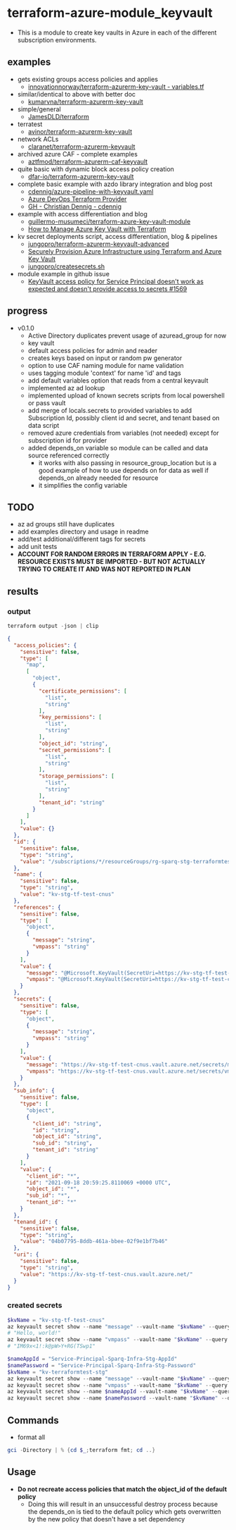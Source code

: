 # terraform-azure-module_keyvault

- This is a module to create key vaults in Azure in each of the different subscription environments.

## examples

- gets existing groups access policies and applies
  - [innovationnorway/terraform-azurerm-key-vault - variables.tf](https://github.com/innovationnorway/terraform-azurerm-key-vault/blob/master/variables.tf)
- similar/identical to above with better doc
  - [kumarvna/terraform-azurerm-key-vault](https://github.com/kumarvna/terraform-azurerm-key-vault)
- simple/general
  - [JamesDLD/terraform](https://github.com/JamesDLD/terraform/tree/master/module/Az-KeyVault)
- terratest
  - [avinor/terraform-azurerm-key-vault](https://github.com/avinor/terraform-azurerm-key-vault)
- network ACLs
  - [claranet/terraform-azurerm-keyvault](https://github.com/claranet/terraform-azurerm-keyvault)
- archived azure CAF - complete examples
  - [aztfmod/terraform-azurerm-caf-keyvault](https://github.com/aztfmod/terraform-azurerm-caf-keyvault/blob/master/module.tf)
- quite basic with dynamic block access policy creation
  - [dfar-io/terraform-azurerm-key-vault](https://github.com/dfar-io/terraform-azurerm-key-vault/blob/master/main.tf)
- complete basic example with azdo library integration and blog post
  - [cdennig/azure-pipeline-with-keyvault.yaml](https://gist.github.com/cdennig/4866a74b341a0079b5a59052fa735dbc)
  - [Azure DevOps Terraform Provider](https://partlycloudy.blog/2020/08/05/azure-devops-terraform-provider/)
  - [GH - Christian Dennig - cdennig](https://github.com/cdennig)
- example with access differentiation and blog
  - [guillermo-musumeci/terraform-azure-key-vault-module](https://github.com/guillermo-musumeci/terraform-azure-key-vault-module)
  - [How to Manage Azure Key Vault with Terraform](https://gmusumeci.medium.com/how-to-manage-azure-key-vault-with-terraform-943bf7251369)
- kv secret deployments script, access differentiation, blog & pipelines
  - [jungopro/terraform-azurerm-keyvault-advanced](https://github.com/jungopro/terraform-azurerm-keyvault-advanced)
  - [Securely Provision Azure Infrastructure using Terraform and Azure Key Vault](https://codevalue.com/securely-provision-azure-infrastructure-using-terraform-and-azure-key-vault/)
  - [jungopro/createsecrets.sh](https://gist.github.com/jungopro/d55960482c987f0ece4b2fe13bdc472f)
- module example in github issue
  - [KeyVault access policy for Service Principal doesn't work as expected and doesn't provide access to secrets #1569](https://github.com/hashicorp/terraform-provider-azurerm/issues/1569#issuecomment-461843863)

## progress

- v0.1.0
  - Active Directory duplicates prevent usage of azuread_group for now
  - key vault
  - default access policies for admin and reader
  - creates keys based on input or random pw generator
  - option to use CAF naming module for name validation
  - uses tagging module 'context' for name 'id' and tags
  - add default variables option that reads from a central keyvault
  - implemented az ad lookup
  - implemented upload of known secrets scripts from local powershell or pass vault
  - add merge of locals.secrets to provided variables to add Subscription Id, possibly client id and secret, and tenant based on data script
  - removed azure credentials from variables (not needed) except for subscription id for provider
  - added depends_on variable so module can be called and data source referenced correctly
    - it works with also passing in resource_group_location but is a good example of how to use depends on for data as well if depends_on already needed for resource
    - it simplifies the config variable

## TODO

- az ad groups still have duplicates
- add examples directory and usage in readme
- add/test additional/different tags for secrets
- add unit tests
- **ACCOUNT FOR RANDOM ERRORS IN TERRAFORM APPLY - E.G. RESOURCE EXISTS MUST BE IMPORTED - BUT NOT ACTUALLY TRYING TO CREATE IT AND WAS NOT REPORTED IN PLAN**

## results

### output

```powershell
terraform output -json | clip
```

```json
{
  "access_policies": {
    "sensitive": false,
    "type": [
      "map",
      [
        "object",
        {
          "certificate_permissions": [
            "list",
            "string"
          ],
          "key_permissions": [
            "list",
            "string"
          ],
          "object_id": "string",
          "secret_permissions": [
            "list",
            "string"
          ],
          "storage_permissions": [
            "list",
            "string"
          ],
          "tenant_id": "string"
        }
      ]
    ],
    "value": {}
  },
  "id": {
    "sensitive": false,
    "type": "string",
    "value": "/subscriptions/*/resourceGroups/rg-sparq-stg-terraformtest-centralus/providers/Microsoft.KeyVault/vaults/kv-stg-tf-test-cnus"
  },
  "name": {
    "sensitive": false,
    "type": "string",
    "value": "kv-stg-tf-test-cnus"
  },
  "references": {
    "sensitive": false,
    "type": [
      "object",
      {
        "message": "string",
        "vmpass": "string"
      }
    ],
    "value": {
      "message": "@Microsoft.KeyVault(SecretUri=https://kv-stg-tf-test-cnus.vault.azure.net/secrets/message/b2b3e42cb89f450dad151ebd9e2fd16a)",
      "vmpass": "@Microsoft.KeyVault(SecretUri=https://kv-stg-tf-test-cnus.vault.azure.net/secrets/vmpass/a8b6ffb75c0848cfadac3b56fc5a4268)"
    }
  },
  "secrets": {
    "sensitive": false,
    "type": [
      "object",
      {
        "message": "string",
        "vmpass": "string"
      }
    ],
    "value": {
      "message": "https://kv-stg-tf-test-cnus.vault.azure.net/secrets/message/b2b3e42cb89f450dad151ebd9e2fd16a",
      "vmpass": "https://kv-stg-tf-test-cnus.vault.azure.net/secrets/vmpass/a8b6ffb75c0848cfadac3b56fc5a4268"
    }
  },
  "sub_info": {
    "sensitive": false,
    "type": [
      "object",
      {
        "client_id": "string",
        "id": "string",
        "object_id": "string",
        "sub_id": "string",
        "tenant_id": "string"
      }
    ],
    "value": {
      "client_id": "*",
      "id": "2021-09-18 20:59:25.8110069 +0000 UTC",
      "object_id": "*",
      "sub_id": "*",
      "tenant_id": "*"
    }
  },
  "tenand_id": {
    "sensitive": false,
    "type": "string",
    "value": "04b07795-8ddb-461a-bbee-02f9e1bf7b46"
  },
  "uri": {
    "sensitive": false,
    "type": "string",
    "value": "https://kv-stg-tf-test-cnus.vault.azure.net/"
  }
}
```

### created secrets

```powershell
$kvName = "kv-stg-tf-test-cnus"
az keyvault secret show --name "message" --vault-name "$kvName" --query "value"
# "Hello, world!"
az keyvault secret show --name "vmpass" --vault-name "$kvName" --query "value"
# "IM69x<1!:k@pW>Y+RG(TSwp1"
```

```powershell
$nameAppId = "Service-Principal-Sparq-Infra-Stg-AppId"
$namePassword = "Service-Principal-Sparq-Infra-Stg-Password"
$kvName = "kv-terraformtest-stg"
az keyvault secret show --name "message" --vault-name "$kvName" --query "value"
az keyvault secret show --name "vmpass" --vault-name "$kvName" --query "value"
az keyvault secret show --name $nameAppId --vault-name "$kvName" --query "value"
az keyvault secret show --name $namePassword --vault-name "$kvName" --query "value"
```

## Commands

- format all

```powershell
gci -Directory | % {cd $_;terraform fmt; cd ..}
```

## Usage

- **Do not recreate access policies that match the object_id of the default policy**
  - Doing this will result in an unsuccessful destroy process because the depends_on is tied to the default policy which gets overwritten by the new policy that doesn't have a set dependency

